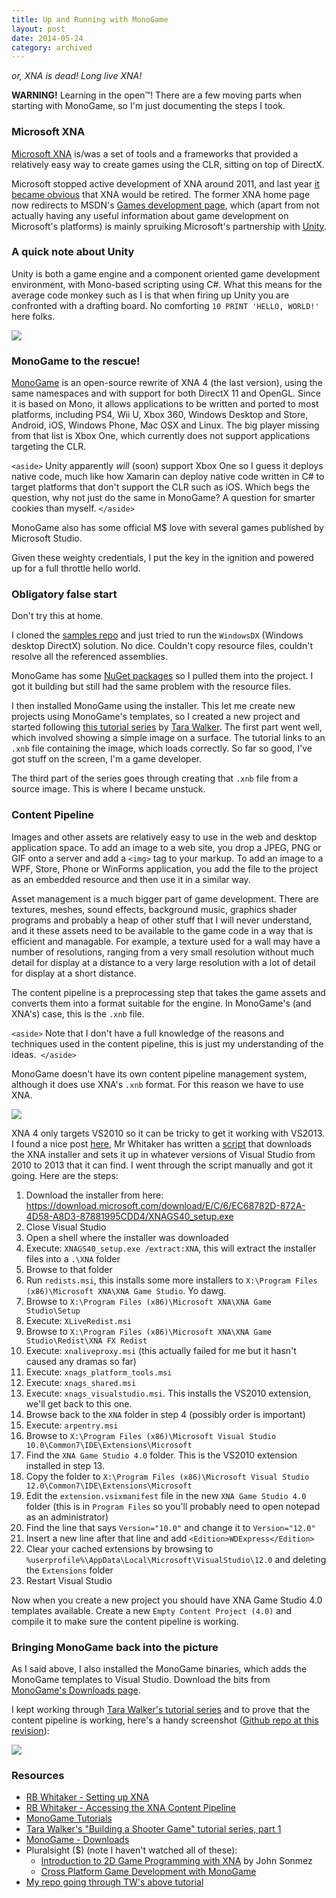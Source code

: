 ```yaml
---
title: Up and Running with MonoGame
layout: post
date: 2014-05-24
category: archived
---
```


*or, XNA is dead! Long live XNA!*

**WARNING!** Learning in the open&trade;! There are a few moving parts when starting with MonoGame, so I'm just documenting the steps I took.

### Microsoft XNA

[Microsoft XNA](https://en.wikipedia.org/wiki/Microsoft_XNA) is/was a set of tools and a frameworks that provided a relatively easy way to create games using the CLR, sitting on top of DirectX.

Microsoft stopped active development of XNA around 2011, and last year [it became obvious](https://www.polygon.com/2013/1/31/3939230/microsoft-has-no-plans-for-future-versions-of-xna-software) that XNA would be retired. The former XNA home page now redirects to MSDN's [Games development page](https://msdn.microsoft.com/dn629515), which (apart from not actually having any useful information about game development on Microsoft's platforms) is mainly spruiking Microsoft's partnership with [Unity](https://unity3d.com/).


### A quick note about Unity

Unity is both a game engine and a component oriented game development environment, with Mono-based scripting using C#. What this means for the average code monkey such as I is that when firing up Unity you are confronted with a drafting board. No comforting `10 PRINT 'HELLO, WORLD!'` here folks.

![](https://media.giphy.com/media/zjQrmdlR9ZCM/giphy.gif)


### MonoGame to the rescue!

[MonoGame](https://monogame.net) is an open-source rewrite of XNA 4 (the last version), using the same namespaces and with support for both DirectX 11 and OpenGL. Since it is based on Mono, it allows applications to be written and ported to most platforms, including PS4, Wii U, Xbox 360, Windows Desktop and Store, Android, iOS, Windows Phone, Mac OSX and Linux. The big player missing from that list is Xbox One, which currently does not support applications targeting the CLR.

`<aside>` Unity apparently *will* (soon) support Xbox One so I guess it deploys native code, much like how Xamarin can deploy native code written in C# to target platforms that don't support the CLR such as iOS. Which begs the question, why not just do the same in MonoGame? A question for smarter cookies than myself. `</aside>`

MonoGame also has some official M$ love with several games published by Microsoft Studio.

Given these weighty credentials, I put the key in the ignition and powered up for a full throttle hello world.


### Obligatory false start

Don't try this at home.

I cloned the [samples repo](https://github.com/Mono-Game/MonoGame.Samples) and just tried to run the `WindowsDX` (Windows desktop DirectX) solution. No dice. Couldn't copy resource files, couldn't resolve all the referenced assemblies.

MonoGame has some [NuGet packages](https://www.nuget.org/packages/MonoGame/) so I pulled them into the project. I got it building but still had the same problem with the resource files.

I then installed MonoGame using the installer. This let me create new projects using MonoGame's templates, so I created a new project and started following [this tutorial series](https://blogs.msdn.com/b/tarawalker/archive/2012/12/04/windows-8-game-development-using-c-xna-and-monogame-3-0-building-a-shooter-game-walkthrough-part-1-overview-installation-monogame-3-0-project-creation.aspx) by [Tara Walker](https://blogs.msdn.com/b/tarawalker/). The first part went well, which involved showing a simple image on a surface. The tutorial links to an `.xnb` file containing the image, which loads correctly. So far so good, I've got stuff on the screen, I'm a game developer.

The third part of the series goes through creating that `.xnb` file from a source image. This is where I became unstuck.


### Content Pipeline

Images and other assets are relatively easy to use in the web and desktop application space. To add an image to a web site, you drop a JPEG, PNG or GIF onto a server and add a `<img>` tag to your markup. To add an image to a WPF, Store, Phone or WinForms application, you add the file to the project as an embedded resource and then use it in a similar way.

Asset management is a much bigger part of game development. There are textures, meshes, sound effects, background music, graphics shader programs and probably a heap of other stuff that I will never understand, and it these assets need to be available to the game code in a way that is efficient and managable. For example, a texture used for a wall may have a number of resolutions, ranging from a very small resolution without much detail for display at a distance to a very large resolution with a lot of detail for display at a short distance.

The content pipeline is a preprocessing step that takes the game assets and converts them into a format suitable for the engine. In MonoGame's (and XNA's) case, this is the `.xnb` file.

`<aside>` Note that I don't have a full knowledge of the reasons and techniques used in the content pipeline, this is just my understanding of the ideas.` </aside>`

MonoGame doesn't have its own content pipeline management system, although it does use XNA's `.xnb` format. For this reason we have to use XNA.

![](https://i.imgur.com/Lhpog1k.png)

XNA 4 only targets VS2010 so it can be tricky to get it working with VS2013. I found a nice post [here](https://rbwhitaker.wikidot.com/setting-up-xna), Mr Whitaker has written a [script](https://bitbucket.org/rbwhitaker/xna-beyond-vs-2010/downloads/XnaFor2013.ps1) that downloads the XNA installer and sets it up in whatever versions of Visual Studio from 2010 to 2013 that it can find. I went through the script manually and got it going. Here are the steps:

1. Download the installer from here: <https://download.microsoft.com/download/E/C/6/EC68782D-872A-4D58-A8D3-87881995CDD4/XNAGS40_setup.exe>
2. Close Visual Studio
3. Open a shell where the installer was downloaded
4. Execute: `XNAGS40_setup.exe /extract:XNA`, this will extract the installer files into a `.\XNA` folder
5. Browse to that folder
6. Run `redists.msi`, this installs some more installers to `X:\Program Files (x86)\Microsoft XNA\XNA Game Studio`. Yo dawg.
7. Browse to `X:\Program Files (x86)\Microsoft XNA\XNA Game Studio\Setup`
8. Execute: `XLiveRedist.msi`
9. Browse to `X:\Program Files (x86)\Microsoft XNA\XNA Game Studio\Redist\XNA FX Redist`
10. Execute: `xnaliveproxy.msi` (this actually failed for me but it hasn't caused any dramas so far)
11. Execute: `xnags_platform_tools.msi`
12. Execute: `xnags_shared.msi`
13. Execute: `xnags_visualstudio.msi`. This installs the VS2010 extension, we'll get back to this one.
14. Browse back to the `XNA` folder in step 4 (possibly order is important)
15. Execute: `arpentry.msi`
16. Browse to `X:\Program Files (x86)\Microsoft Visual Studio 10.0\Common7\IDE\Extensions\Microsoft`
17. Find the `XNA Game Studio 4.0` folder. This is the VS2010 extension installed in step 13.
18. Copy the folder to `X:\Program Files (x86)\Microsoft Visual Studio 12.0\Common7\IDE\Extensions\Microsoft`
19. Edit the `extension.vsixmanifest` file in the new `XNA Game Studio 4.0` folder (this is in `Program Files` so you'll probably need to open notepad as an administrator)
20. Find the line that says `Version="10.0"` and change it to `Version="12.0"`
21. Insert a new line after that line and add `<Edition>WDExpress</Edition>`
22. Clear your cached extensions by browsing to `%userprofile%\AppData\Local\Microsoft\VisualStudio\12.0` and deleting the `Extensions` folder
23. Restart Visual Studio

Now when you create a new project you should have XNA Game Studio 4.0 templates available. Create a new `Empty Content Project (4.0)` and compile it to make sure the content pipeline is working.


### Bringing MonoGame back into the picture

As I said above, I also installed the MonoGame binaries, which adds the MonoGame templates to Visual Studio. Download the bits from [MonoGame's Downloads page](https://www.monogame.net/downloads/). 

I kept working through [Tara Walker's tutorial series](https://blogs.msdn.com/b/tarawalker/archive/2012/12/04/windows-8-game-development-using-c-xna-and-monogame-3-0-building-a-shooter-game-walkthrough-part-1-overview-installation-monogame-3-0-project-creation.aspx) and to prove that the content pipeline is working, here's a handy screenshot ([Github repo at this revision](https://github.com/becdetat/monogame-tw-tutorial/tree/9945c675303c35e61888de6816a5b165c074cada)):

![](https://i.imgur.com/pE2DmVf.png)


### Resources

- [RB Whitaker - Setting up XNA](https://rbwhitaker.wikidot.com/setting-up-xna)
- [RB Whitaker - Accessing the XNA Content Pipeline](https://rbwhitaker.wikidot.com/monogame-accessing-the-xna-content-pipeline)
- [MonoGame Tutorials](https://www.monogame.net/documentation/?page=tutorials_md)
- [Tara Walker's "Building a Shooter Game" tutorial series, part 1](https://blogs.msdn.com/b/tarawalker/archive/2012/12/04/windows-8-game-development-using-c-xna-and-monogame-3-0-building-a-shooter-game-walkthrough-part-1-overview-installation-monogame-3-0-project-creation.aspx)
- [MonoGame - Downloads](https://www.monogame.net/downloads/)
- Pluralsight ($) (note I haven't watched all of these):
    - [Introduction to 2D Game Programming with XNA](https://pluralsight.com/training/courses/TableOfContents?courseName=xna&highlight=john-sonmez_xna-m1-introduction*1,6#xna-m1-introduction) by John Sonmez
    - [Cross Platform Game Development with MonoGame](https://pluralsight.com/training/courses/TableOfContents?courseName=monogame&highlight=john-sonmez_monogame-m1-introduction*4!john-sonmez_monogame-m6-wp7!john-sonmez_monogame-m2-building-pong#monogame-m1-introduction)
- [My repo going through TW's above tutorial](https://github.com/cdetat/monogame-tw-tutorial)


